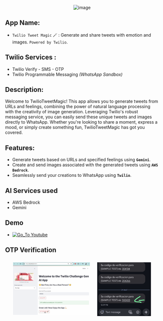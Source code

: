 <p align="center">
  <img width="400" alt="image" src="https://media.dev.to/cdn-cgi/image/width=1000,height=420,fit=cover,gravity=auto,format=auto/https%3A%2F%2Fdev-to-uploads.s3.amazonaws.com%2Fuploads%2Farticles%2Ftvm2d9d8gdp37qxv0lu9.png">
</p>

## App Name: 
- `Twilio Tweet Magic` 🪄 : Generate and share tweets with emotion and images. `Powered by Twilio`.



## Twilio Services :
- Twilio Verify - SMS - OTP
- Twilio Programmable Messaging *(WhatsApp Sandbox)*

## Description:

Welcome to TwilioTweetMagic! This app allows you to generate tweets from URLs and feelings, combining the power of natural language processing with the creativity of image generation. Leveraging Twilio's robust messaging service, you can easily send these unique tweets and images directly to WhatsApp. Whether you're looking to share a moment, express a mood, or simply create something fun, TwilioTweetMagic has got you covered.

## Features:

- Generate tweets based on URLs and specified feelings using **`Gemini`**.
- Create and send images associated with the generated tweets using **`AWS Bedrock`**.
- Seamlessly send your creations to WhatsApp using **`Twilio`**.

## AI Services used

- AWS Bedrock
- Gemini 

## Demo

- [![Go_To Youtube](https://img.shields.io/badge/Go_To-Youtube-red)](https://youtu.be/vrVCNIXE0_0?si=BI_fHkIdps3fZmFD) 




## OTP Verification 

<p align="center">
  <img src="https://github.com/alexbonella/challenge-twilio-tweet-magic-app/blob/main/media/OTP_App.png?raw=true" alt="Image 1" width="50%" style="vertical-align: top; margin: 10px;">
  <img src="https://github.com/alexbonella/challenge-twilio-tweet-magic-app/blob/main/media/otp_sms_little.jpeg?raw=true" alt="Image 2" width="35%" style="vertical-align: top; margin: 10px;">
</p>


